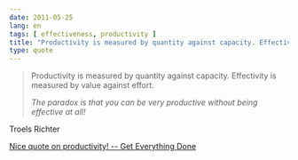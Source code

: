 ```yaml
---
date: 2011-05-25
lang: en
tags: [ effectiveness, productivity ]
title: "Productivity is measured by quantity against capacity. Effectivity is"
type: quote
---
```


> Productivity is measured by quantity against capacity. Effectivity is
> measured by value against effort.
>
> *The paradox is that you can be very productive without being
> effective at all!*

Troels Richter

[Nice quote on productivity! -- Get Everything
Done](http://www.markforster.net/forum/post/1501035)

